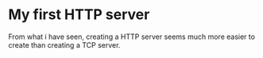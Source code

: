 # My first HTTP server
From what i have seen, creating a HTTP server seems much more easier to create than creating a TCP server.
